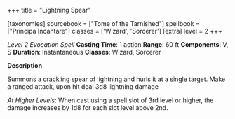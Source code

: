 +++
title = "Lightning Spear"

[taxonomies]
sourcebook = ["Tome of the Tarnished"]
spellbook = ["Principa Incantare"]
classes = ['Wizard', 'Sorcerer']
[extra]
level = 2
+++

*Level 2 Evocation Spell*
**Casting Time**: 1 action
**Range**: 60 ft
**Components**: V, S
**Duration**: Instantaneous
**Classes**: Wizard, Sorcerer

**Description**


Summons a crackling spear of lightning and hurls it at a single target. Make a ranged attack, upon hit deal 3d8 lightning damage



_At Higher Levels_: When cast using a spell slot of 3rd level or higher, the damage increases by 1d8 for each slot level above 2nd.

